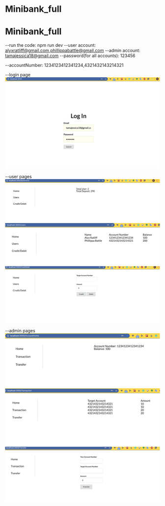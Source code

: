 # Minibank_full
# Minibank_full

--run the code: npm run dev
--user account: alyxratliff@gmail.com,phillippabattle@gmail.com
--admin account: tamajessica18@gmail.com
--password(for all accounts): 123456

--accountNumber: 1234123412341234,4321432143214321

--login page
![login page](https://github.com/TAMAJJJ/Minibank_full/blob/master/screenshots/Screen%20Shot%202020-06-09%20at%203.29.42%20PM.png)

--user pages
![login page](https://github.com/TAMAJJJ/Minibank_full/blob/master/screenshots/Screen%20Shot%202020-06-09%20at%203.28.55%20PM.png)
![login page](https://github.com/TAMAJJJ/Minibank_full/blob/master/screenshots/Screen%20Shot%202020-06-09%20at%203.29.05%20PM.png)
![login page](https://github.com/TAMAJJJ/Minibank_full/blob/master/screenshots/Screen%20Shot%202020-06-09%20at%203.29.11%20PM.png)

--admin pages
![login page](https://github.com/TAMAJJJ/Minibank_full/blob/master/screenshots/Screen%20Shot%202020-06-09%20at%203.29.49%20PM.png)
![login page](https://github.com/TAMAJJJ/Minibank_full/blob/master/screenshots/Screen%20Shot%202020-06-09%20at%203.29.56%20PM.png)
![login page](https://github.com/TAMAJJJ/Minibank_full/blob/master/screenshots/Screen%20Shot%202020-06-09%20at%203.30.02%20PM.png)